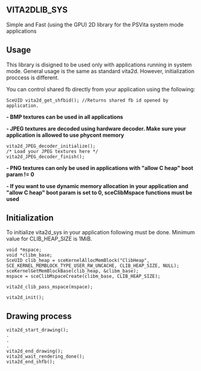 ## VITA2DLIB_SYS

Simple and Fast (using the GPU) 2D library for the PSVita system mode applications

## Usage

This library is disigned to be used only with applications running in system mode. General usage is the same as standard vita2d. However, initialization proccess is different.

You can control shared fb directly from your application using the following:
```
SceUID vita2d_get_shfbid(); //Returns shared fb id opened by application.
```

**- BMP textures can be used in all applications**

**- JPEG textures are decoded using hardware decoder. Make sure your application is allowed to use phycont memory**

```
vita2d_JPEG_decoder_initialize();
/* Load your JPEG textures here */
vita2d_JPEG_decoder_finish();
```

**- PNG textures can only be used in applications with "allow C heap" boot param != 0**

**- If you want to use dynamic memory allocation in your application and "allow C heap" boot param is set to 0, sceClibMspace functions must be used**

## Initialization

To initialize vita2d_sys in your application following must be done. Minimum value for CLIB_HEAP_SIZE is 1MiB.
```
void *mspace;
void *clibm_base;
SceUID clib_heap = sceKernelAllocMemBlock("ClibHeap", SCE_KERNEL_MEMBLOCK_TYPE_USER_RW_UNCACHE, CLIB_HEAP_SIZE, NULL);
sceKernelGetMemBlockBase(clib_heap, &clibm_base);
mspace = sceClibMspaceCreate(clibm_base, CLIB_HEAP_SIZE);

vita2d_clib_pass_mspace(mspace);

vita2d_init();
```

## Drawing process

```
vita2d_start_drawing();
.
.
.
vita2d_end_drawing();
vita2d_wait_rendering_done();
vita2d_end_shfb();
```
